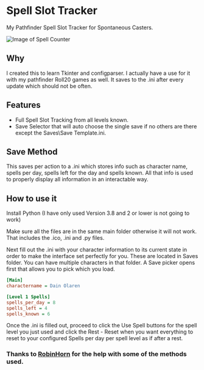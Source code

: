 # Spell Slot Tracker

My Pathfinder Spell Slot Tracker for Spontaneous Casters.

![Image of Spell Counter](https://i.imgur.com/P8XSlzF.png)

## Why

I created this to learn Tkinter and configparser.
I actually have a use for it with my pathfinder Roll20 games as well. It saves to the .ini after every update which should not be often.

## Features

* Full Spell Slot Tracking from all levels known.
* Save Selector that will auto choose the single save if no others are there except the Saves\Save Template.ini.

## Save Method

This saves per action to a .ini which stores info such as character name, spells per day, spells left for the day and spells known. All that info is used to properly display all information in an interactable way.

## How to use it

Install Python (I have only used Version 3.8 and 2 or lower is not going to work)

Make sure all the files are in the same main folder otherwise it will not work. That includes the .ico, .ini and .py files.

Next fill out the .ini with your character information to its current state in order to make the interface set perfectly for you.
These are located in Saves folder. You can have multiple characters in that folder. A Save picker opens first that allows you to pick which you load.

```ini
[Main]
charactername = Dain Olaren

[Level 1 Spells]
spells_per_day = 8
spells_left = 4
spells_known = 6
```

Once the .ini is filled out, proceed to click the Use Spell buttons for the spell level you just used and click the Rest - Reset when you want everything to reset to your configured Spells per day per spell level as if after a rest.

### Thanks to [RobinHorn](https://github.com/rellissc) for the help with some of the methods used.

